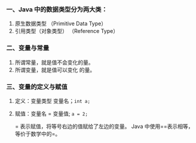 ### 一、Java 中的数据类型分为两大类：
 1. 原生数据类型 （Primitive Data Type）
 2. 引用类型（对象类型） （Reference Type） 
 ### 二、变量与常量
 1. 所谓常量，就是值不会变化的量。
 2. 所谓变量，就是值可以变化 的量。 
### 三、变量的定义与赋值
1. 定义：变量类型  变量名；`int a;` 
2. 赋值：变量名 = 变量值; `a = 2;` 

   = 表示赋值，将等号右边的值赋给了左边的变量。 Java 中使用==表示相等，等价于数学中的=。 
